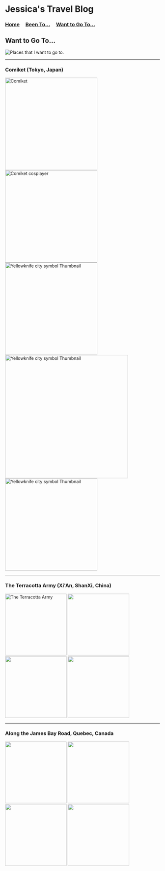 # Jessica's Travel Blog

### [Home](./home.md) &nbsp;&nbsp;&nbsp; [Been To...](./beenTo.md) &nbsp;&nbsp;&nbsp; [Want to Go To...](./wantToGoTo.md)

## Want to Go To...

<img src="3" alt="Places that I want to go to.">

-------

### Comiket (Tokyo, Japan)
<img src="https://i.ytimg.com/vi/BrPpbeCMxBg/maxresdefault.jpg" alt="Comiket" title="Comiket" width=300>

<img src="https://upload.wikimedia.org/wikipedia/commons/2/26/The_Cosplayers_of_Comiket_69.jpg" alt="Comiket cosplayer" title="Comiket cosplayers" width=300>

<img src="https://cdn.cheapoguides.com/wp-content/uploads/sites/2/2015/12/comiket-1138.jpg" alt="Yellowknife city symbol Thumbnail" title="Comiket cosplayer" width=300>

<img src="http://blog.fromjapan.co.jp/en/wp-content/uploads/2015/01/dddojjin.png" alt="Yellowknife city symbol Thumbnail" title="Doujinshis" width=400>

<img src="https://manga.tokyo/wp-content/uploads/2016/08/min-9282.jpg" alt="Yellowknife city symbol Thumbnail" title="Comiket Doujinshi sellers" width=300>

-------

### The Terracotta Army (Xi'An, ShanXi, China)
<img src="https://www.q-files.com/images/pages/galleries/545/terracotta-army-3.jpg?201" alt="The Terracotta Army" title="" width=200>

<img src="" alt="" title="" width=200>

<img src="" alt="" title="" width=200>

<img src="" alt="" title="" width=200>


-------

### Along the James Bay Road, Quebec, Canada
<img src="" alt="" title="" width=200>

<img src="" alt="" title="" width=200>

<img src="" alt="" title="" width=200>

<img src="" alt="" title="" width=200>

